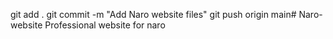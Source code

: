 git add .
git commit -m "Add Naro website files"
git push origin main# Naro-website
Professional website for naro
